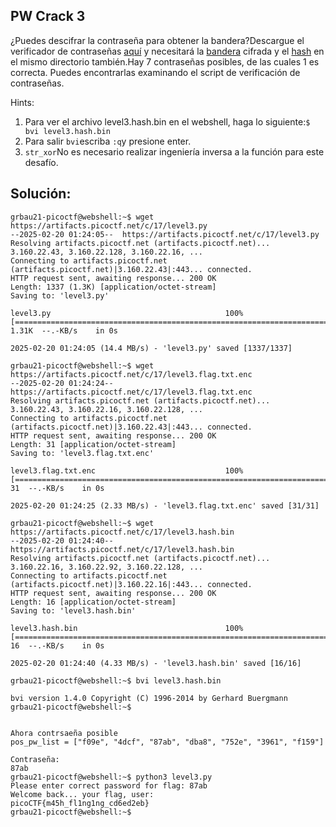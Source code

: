 ## PW Crack 3
¿Puedes descifrar la contraseña para obtener la bandera?Descargue el verificador de contraseñas [aquí](https://artifacts.picoctf.net/c/17/level3.py) y necesitará la [bandera](https://artifacts.picoctf.net/c/17/level3.flag.txt.enc) cifrada y el [hash](https://artifacts.picoctf.net/c/17/level3.hash.bin) en el mismo directorio también.Hay 7 contraseñas posibles, de las cuales 1 es correcta. Puedes encontrarlas examinando el script de verificación de contraseñas.


Hints:
1. Para ver el archivo level3.hash.bin en el webshell, haga lo siguiente:`$ bvi level3.hash.bin`
2. Para salir `bvi`escriba `:q`y presione enter.
3. `str_xor`No es necesario realizar ingeniería inversa a la función para este desafío.
## Solución:
```
grbau21-picoctf@webshell:~$ wget https://artifacts.picoctf.net/c/17/level3.py
--2025-02-20 01:24:05--  https://artifacts.picoctf.net/c/17/level3.py
Resolving artifacts.picoctf.net (artifacts.picoctf.net)... 3.160.22.43, 3.160.22.128, 3.160.22.16, ...
Connecting to artifacts.picoctf.net (artifacts.picoctf.net)|3.160.22.43|:443... connected.
HTTP request sent, awaiting response... 200 OK
Length: 1337 (1.3K) [application/octet-stream]
Saving to: 'level3.py'

level3.py                                       100%[======================================================================================================>]   1.31K  --.-KB/s    in 0s      

2025-02-20 01:24:05 (14.4 MB/s) - 'level3.py' saved [1337/1337]

grbau21-picoctf@webshell:~$ wget https://artifacts.picoctf.net/c/17/level3.flag.txt.enc
--2025-02-20 01:24:24--  https://artifacts.picoctf.net/c/17/level3.flag.txt.enc
Resolving artifacts.picoctf.net (artifacts.picoctf.net)... 3.160.22.43, 3.160.22.16, 3.160.22.128, ...
Connecting to artifacts.picoctf.net (artifacts.picoctf.net)|3.160.22.43|:443... connected.
HTTP request sent, awaiting response... 200 OK
Length: 31 [application/octet-stream]
Saving to: 'level3.flag.txt.enc'

level3.flag.txt.enc                             100%[======================================================================================================>]      31  --.-KB/s    in 0s      

2025-02-20 01:24:25 (2.33 MB/s) - 'level3.flag.txt.enc' saved [31/31]

grbau21-picoctf@webshell:~$ wget https://artifacts.picoctf.net/c/17/level3.hash.bin
--2025-02-20 01:24:40--  https://artifacts.picoctf.net/c/17/level3.hash.bin
Resolving artifacts.picoctf.net (artifacts.picoctf.net)... 3.160.22.16, 3.160.22.92, 3.160.22.128, ...
Connecting to artifacts.picoctf.net (artifacts.picoctf.net)|3.160.22.16|:443... connected.
HTTP request sent, awaiting response... 200 OK
Length: 16 [application/octet-stream]
Saving to: 'level3.hash.bin'

level3.hash.bin                                 100%[======================================================================================================>]      16  --.-KB/s    in 0s      

2025-02-20 01:24:40 (4.33 MB/s) - 'level3.hash.bin' saved [16/16]

grbau21-picoctf@webshell:~$ bvi level3.hash.bin

bvi version 1.4.0 Copyright (C) 1996-2014 by Gerhard Buergmann
grbau21-picoctf@webshell:~$ 


Ahora contrsaeña posible
pos_pw_list = ["f09e", "4dcf", "87ab", "dba8", "752e", "3961", "f159"]

Contraseña:
87ab
grbau21-picoctf@webshell:~$ python3 level3.py
Please enter correct password for flag: 87ab
Welcome back... your flag, user:
picoCTF{m45h_fl1ng1ng_cd6ed2eb}
grbau21-picoctf@webshell:~$ 



```